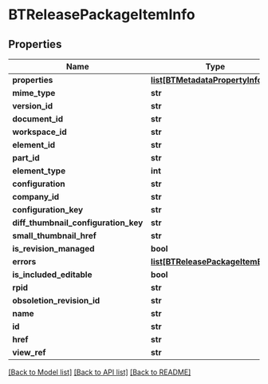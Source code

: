 # BTReleasePackageItemInfo

## Properties
Name | Type | Description | Notes
------------ | ------------- | ------------- | -------------
**properties** | [**list[BTMetadataPropertyInfo]**](BTMetadataPropertyInfo.md) |  | [optional] 
**mime_type** | **str** |  | [optional] 
**version_id** | **str** |  | [optional] 
**document_id** | **str** |  | [optional] 
**workspace_id** | **str** |  | [optional] 
**element_id** | **str** |  | [optional] 
**part_id** | **str** |  | [optional] 
**element_type** | **int** |  | [optional] 
**configuration** | **str** |  | [optional] 
**company_id** | **str** |  | [optional] 
**configuration_key** | **str** |  | [optional] 
**diff_thumbnail_configuration_key** | **str** |  | [optional] 
**small_thumbnail_href** | **str** |  | [optional] 
**is_revision_managed** | **bool** |  | [optional] 
**errors** | [**list[BTReleasePackageItemError]**](BTReleasePackageItemError.md) |  | [optional] 
**is_included_editable** | **bool** |  | [optional] 
**rpid** | **str** |  | [optional] 
**obsoletion_revision_id** | **str** |  | [optional] 
**name** | **str** |  | [optional] 
**id** | **str** |  | [optional] 
**href** | **str** |  | [optional] 
**view_ref** | **str** |  | [optional] 

[[Back to Model list]](../README.md#documentation-for-models) [[Back to API list]](../README.md#documentation-for-api-endpoints) [[Back to README]](../README.md)



